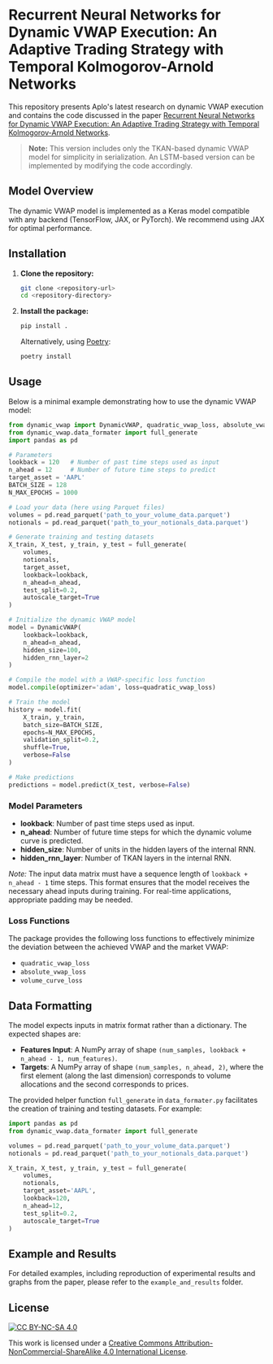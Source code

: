 # Recurrent Neural Networks for Dynamic VWAP Execution: An Adaptive Trading Strategy with Temporal Kolmogorov-Arnold Networks

This repository presents Aplo's latest research on dynamic VWAP execution and contains the code discussed in the paper [Recurrent Neural Networks for Dynamic VWAP Execution: An Adaptive Trading Strategy with Temporal Kolmogorov-Arnold Networks]().

> **Note:** This version includes only the TKAN-based dynamic VWAP model for simplicity in serialization. An LSTM-based version can be implemented by modifying the code accordingly.

## Model Overview

The dynamic VWAP model is implemented as a Keras model compatible with any backend (TensorFlow, JAX, or PyTorch). We recommend using JAX for optimal performance. 

## Installation

1. **Clone the repository:**

   ```bash
   git clone <repository-url>
   cd <repository-directory>
   ```

2. **Install the package:**

   ```bash
   pip install .
   ```

   Alternatively, using [Poetry](https://python-poetry.org/):

   ```bash
   poetry install
   ```

## Usage

Below is a minimal example demonstrating how to use the dynamic VWAP model:

```python
from dynamic_vwap import DynamicVWAP, quadratic_vwap_loss, absolute_vwap_loss, volume_curve_loss
from dynamic_vwap.data_formater import full_generate
import pandas as pd

# Parameters
lookback = 120   # Number of past time steps used as input
n_ahead = 12     # Number of future time steps to predict
target_asset = 'AAPL'
BATCH_SIZE = 128
N_MAX_EPOCHS = 1000

# Load your data (here using Parquet files)
volumes = pd.read_parquet('path_to_your_volume_data.parquet')
notionals = pd.read_parquet('path_to_your_notionals_data.parquet')

# Generate training and testing datasets
X_train, X_test, y_train, y_test = full_generate(
    volumes, 
    notionals, 
    target_asset,
    lookback=lookback, 
    n_ahead=n_ahead, 
    test_split=0.2, 
    autoscale_target=True
)

# Initialize the dynamic VWAP model
model = DynamicVWAP(
    lookback=lookback, 
    n_ahead=n_ahead, 
    hidden_size=100, 
    hidden_rnn_layer=2
)

# Compile the model with a VWAP-specific loss function
model.compile(optimizer='adam', loss=quadratic_vwap_loss)

# Train the model
history = model.fit(
    X_train, y_train, 
    batch_size=BATCH_SIZE, 
    epochs=N_MAX_EPOCHS, 
    validation_split=0.2, 
    shuffle=True, 
    verbose=False
)

# Make predictions
predictions = model.predict(X_test, verbose=False)
```

### Model Parameters

- **lookback**: Number of past time steps used as input.
- **n_ahead**: Number of future time steps for which the dynamic volume curve is predicted.
- **hidden_size**: Number of units in the hidden layers of the internal RNN.
- **hidden_rnn_layer**: Number of TKAN layers in the internal RNN.

*Note:* The input data matrix must have a sequence length of `lookback + n_ahead - 1` time steps. This format ensures that the model receives the necessary ahead inputs during training. For real-time applications, appropriate padding may be needed.

### Loss Functions

The package provides the following loss functions to effectively minimize the deviation between the achieved VWAP and the market VWAP:

- `quadratic_vwap_loss`
- `absolute_vwap_loss`
- `volume_curve_loss`


## Data Formatting

The model expects inputs in matrix format rather than a dictionary. The expected shapes are:

- **Features Input**: A NumPy array of shape `(num_samples, lookback + n_ahead - 1, num_features)`.
- **Targets**: A NumPy array of shape `(num_samples, n_ahead, 2)`, where the first element (along the last dimension) corresponds to volume allocations and the second corresponds to prices.

The provided helper function `full_generate` in `data_formater.py` facilitates the creation of training and testing datasets. For example:

```python
import pandas as pd
from dynamic_vwap.data_formater import full_generate

volumes = pd.read_parquet('path_to_your_volume_data.parquet')
notionals = pd.read_parquet('path_to_your_notionals_data.parquet')

X_train, X_test, y_train, y_test = full_generate(
    volumes, 
    notionals, 
    target_asset='AAPL', 
    lookback=120, 
    n_ahead=12, 
    test_split=0.2, 
    autoscale_target=True
)
```

## Example and Results

For detailed examples, including reproduction of experimental results and graphs from the paper, please refer to the `example_and_results` folder.

## License

[![CC BY-NC-SA 4.0][cc-by-nc-sa-image]][cc-by-nc-sa]

This work is licensed under a
[Creative Commons Attribution-NonCommercial-ShareAlike 4.0 International License][cc-by-nc-sa].

[cc-by-nc-sa]: http://creativecommons.org/licenses/by-nc-sa/4.0/  
[cc-by-nc-sa-image]: https://licensebuttons.net/l/by-nc-sa/4.0/88x31.png  
[cc-by-nc-sa-shield]: https://img.shields.io/badge/License-CC%20BY--NC--SA%204.0-lightgrey.svg
